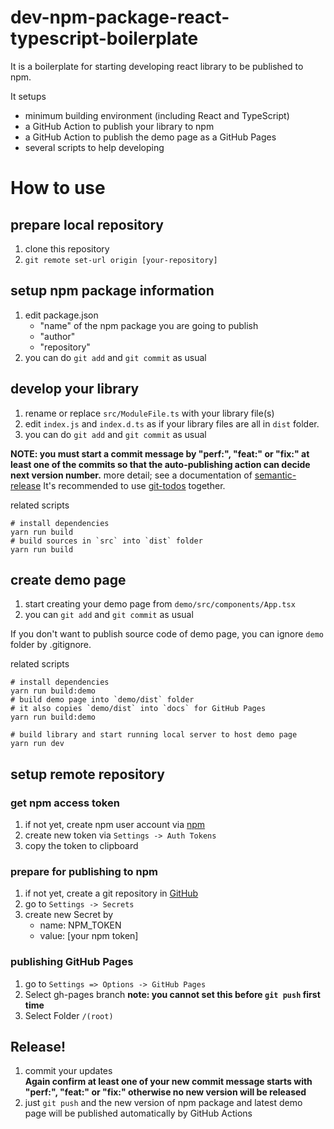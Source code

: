 # dev-npm-package-react-typescript-boilerplate

It is a boilerplate for starting developing react library to be published to npm.

It setups 
- minimum building environment (including React and TypeScript)
- a GitHub Action to publish your library to npm
- a GitHub Action to publish the demo page as a GitHub Pages
- several scripts to help developing

# How to use

## prepare local repository

1. clone this repository
1. `git remote set-url origin [your-repository]`

## setup npm package information

1. edit package.json
	- "name" of the npm package you are going to publish
	- "author"
	- "repository"
 1. you can do `git add` and `git commit` as usual

## develop your library

1. rename or replace `src/ModuleFile.ts` with your library file(s)
1. edit `index.js` and `index.d.ts` as if your library files are all in `dist` folder.
1. you can do `git add` and `git commit` as usual

__NOTE: you must start a commit message by "perf:", "feat:" or "fix:" at least one of the commits so that the auto-publishing action can decide next version number.__
more detail; see a documentation of [semantic-release](https://github.com/semantic-release/semantic-release)
It's recommended to use [git-todos](https://github.com/z0al/git-todos) together.

related scripts
```
# install dependencies
yarn run build
# build sources in `src` into `dist` folder
yarn run build
```

## create demo page

1. start creating your demo page from `demo/src/components/App.tsx`
1. you can `git add` and `git commit` as usual

If you don't want to publish source code of demo page, you can ignore `demo` folder by .gitignore.

related scripts
```
# install dependencies
yarn run build:demo
# build demo page into `demo/dist` folder
# it also copies `demo/dist` into `docs` for GitHub Pages
yarn run build:demo

# build library and start running local server to host demo page
yarn run dev
```


## setup remote repository

### get npm access token

1. if not yet, create npm user account via [npm](https://www.npmjs.com/)
1. create new token via `Settings -> Auth Tokens`
1. copy the token to clipboard

### prepare for publishing to npm

1. if not yet, create a git repository in [GitHub](https://github.com/)
1. go to `Settings -> Secrets`
1. create new Secret by
	- name: NPM_TOKEN
	- value: [your npm token]

### publishing GitHub Pages
1. go to `Settings => Options -> GitHub Pages`
1. Select gh-pages branch
__note: you cannot set this before `git push` first time__
1. Select Folder `/(root)`

## Release!

1. commit your updates  
__Again confirm at least one of your new commit message starts with "perf:", "feat:" or "fix:" otherwise no new version will be released__
1. just `git push` and the new version of npm package and latest demo page will be published automatically by GitHub Actions